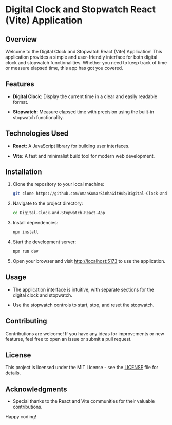 # Digital Clock and Stopwatch React (Vite) Application

## Overview

Welcome to the Digital Clock and Stopwatch React (Vite) Application! This application provides a simple and user-friendly interface for both digital clock and stopwatch functionalities. Whether you need to keep track of time or measure elapsed time, this app has got you covered.

## Features

- **Digital Clock:** Display the current time in a clear and easily readable format.
  
- **Stopwatch:** Measure elapsed time with precision using the built-in stopwatch functionality.

## Technologies Used

- **React:** A JavaScript library for building user interfaces.
  
- **Vite:** A fast and minimalist build tool for modern web development.

## Installation

1. Clone the repository to your local machine:

   ```bash
   git clone https://github.com/AmanKumarSinhaGitHub/Digital-Clock-and-Stopwatch-React-App.git
   ```

2. Navigate to the project directory:

   ```bash
   cd Digital-Clock-and-Stopwatch-React-App
   ```

3. Install dependencies:

   ```bash
   npm install
   ```

4. Start the development server:

   ```bash
   npm run dev
   ```

5. Open your browser and visit [http://localhost:5173](http://localhost:5173) to use the application.

## Usage

- The application interface is intuitive, with separate sections for the digital clock and stopwatch.

- Use the stopwatch controls to start, stop, and reset the stopwatch.

## Contributing

Contributions are welcome! If you have any ideas for improvements or new features, feel free to open an issue or submit a pull request.

## License

This project is licensed under the MIT License - see the [LICENSE](LICENSE) file for details.

## Acknowledgments

- Special thanks to the React and Vite communities for their valuable contributions.

Happy coding!
